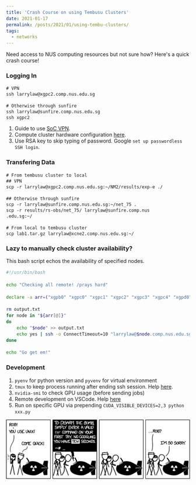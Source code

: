 ```yaml
---
title: 'Crash Course on using Tembusu Clusters'
date: 2021-01-17
permalink: /posts/2021/01/using-tembu-clusters/
tags:
  - networks
---
```

Need access to NUS computing resources but not sure how? Here's a quick crash course!

### Logging In
```
# VPN
ssh larrylaw@xgpc2.comp.nus.edu.sg

# Otherwise through sunfire
ssh larrylaw@sunfire.comp.nus.edu.sg
ssh xgpc2
```

1. Guide to use [SoC VPN](https://dochub.comp.nus.edu.sg/cf/guides/network/vpn). 
2. Compute cluster hardware configuration [here](https://dochub.comp.nus.edu.sg/cf/guides/compute-cluster/hardware).
3. Use RSA key to skip typing of password. Google `set up passwordless SSH login`.

### Transfering Data
```
# From tembusu cluster to local 
## VPN
scp -r larrylaw@xgpc2.comp.nus.edu.sg:~/NM2/results/exp-e ./

## Otherwise through sunfire
scp -r larrylaw@sunfire.comp.nus.edu.sg:~/net_75 .
scp -r results/rs-obs/net_75/ larrylaw@sunfire.comp.nus
.edu.sg:~/

# From local to tembusu cluster
scp lab1.tar.gz larrylaw@xcne2.comp.nus.edu.sg:~/
```

### Lazy to manually check cluster availability?
This bash script echos the availability of specified nodes.

```bash
#!/usr/bin/bash

echo "Checking all remote! /prays hard"

declare -a arr=("xgpb0" "xgpc0" "xgpc1" "xgpc2" "xgpc3" "xgpc4" "xgpd0" "xgpd1" "xgpd4" "xgpf11" "cgpa1" "cpga2" "cpga3")

rm output.txt
for node in "${arr[@]}"
do
    echo "$node" >> output.txt
    echo yes | ssh -o ConnectTimeout=10 "larrylaw@$node.comp.nus.edu.sg" nvidia-smi | grep "MiB /" >> output.txt
done

echo "Go get em!"

```
### Development
1. `pyenv` for python version and `pyvenv` for virtual environment
2. `tmux` to keep process running after ending ssh session. Help [here](https://askubuntu.com/questions/8653/how-to-keep-processes-running-after-ending-ssh-session).
3. `nvidia-smi` to check GPU usage (before sending jobs)
4. Remote development on VSCode. Help [here](https://code.visualstudio.com/docs/remote/ssh)
5. Run on specific GPU via prepending `CUDA_VISIBLE_DEVICES=2,3 python xxx.py`

![Comic](/images/comic.png)